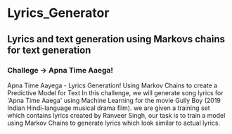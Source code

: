 # Lyrics_Generator
## Lyrics and text generation using Markovs chains for text generation
### Challege -> Apna Time Aaega!
Apna Time Aayega - Lyrics Generation!
Using  Markov Chains to create a Predictive Model for Text
In this challenge, we will generate song lyrics for 'Apna Time Aaega' using Machine Learning for the movie Gully Boy (2019 Indian Hindi-language musical drama film). 
we are given a training set which contains lyrics created by Ranveer Singh, our  task is to train a model using Markov Chains to generate lyrics which look similar 
to actual lyrics.




